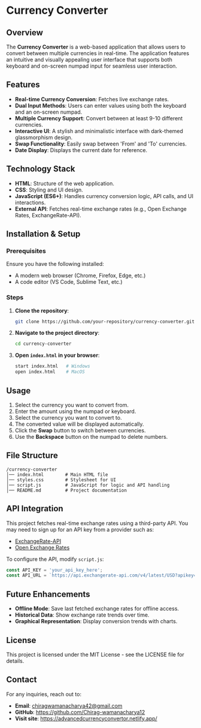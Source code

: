 # Currency Converter

## Overview
The **Currency Converter** is a web-based application that allows users to convert between multiple currencies in real-time. The application features an intuitive and visually appealing user interface that supports both keyboard and on-screen numpad input for seamless user interaction.

## Features
- **Real-time Currency Conversion**: Fetches live exchange rates.
- **Dual Input Methods**: Users can enter values using both the keyboard and an on-screen numpad.
- **Multiple Currency Support**: Convert between at least 9-10 different currencies.
- **Interactive UI**: A stylish and minimalistic interface with dark-themed glassmorphism design.
- **Swap Functionality**: Easily swap between 'From' and 'To' currencies.
- **Date Display**: Displays the current date for reference.

## Technology Stack
- **HTML**: Structure of the web application.
- **CSS**: Styling and UI design.
- **JavaScript (ES6+)**: Handles currency conversion logic, API calls, and UI interactions.
- **External API**: Fetches real-time exchange rates (e.g., Open Exchange Rates, ExchangeRate-API).

## Installation & Setup
### Prerequisites
Ensure you have the following installed:
- A modern web browser (Chrome, Firefox, Edge, etc.)
- A code editor (VS Code, Sublime Text, etc.)

### Steps
1. **Clone the repository**:
   ```sh
   git clone https://github.com/your-repository/currency-converter.git
   ```
2. **Navigate to the project directory**:
   ```sh
   cd currency-converter
   ```
3. **Open `index.html` in your browser**:
   ```sh
   start index.html   # Windows
   open index.html    # MacOS
   ```

## Usage
1. Select the currency you want to convert from.
2. Enter the amount using the numpad or keyboard.
3. Select the currency you want to convert to.
4. The converted value will be displayed automatically.
5. Click the **Swap** button to switch between currencies.
6. Use the **Backspace** button on the numpad to delete numbers.

## File Structure
```
/currency-converter
│── index.html        # Main HTML file
│── styles.css        # Stylesheet for UI
│── script.js         # JavaScript for logic and API handling
│── README.md         # Project documentation
```

## API Integration
This project fetches real-time exchange rates using a third-party API. You may need to sign up for an API key from a provider such as:
- [ExchangeRate-API](https://www.exchangerate-api.com/)
- [Open Exchange Rates](https://openexchangerates.org/)

To configure the API, modify `script.js`:
```js
const API_KEY = 'your_api_key_here';
const API_URL = `https://api.exchangerate-api.com/v4/latest/USD?apikey=${API_KEY}`;
```

## Future Enhancements
- **Offline Mode**: Save last fetched exchange rates for offline access.
- **Historical Data**: Show exchange rate trends over time.
- **Graphical Representation**: Display conversion trends with charts.

## License
This project is licensed under the MIT License - see the LICENSE file for details.

## Contact
For any inquiries, reach out to:
- **Email**: chiragwamanacharya42@gmail.com
- **GitHub**: https://github.com/Chirag-wamanacharya12
- **Visit site**: https://advancedcurrencyconvertor.netlify.app/

